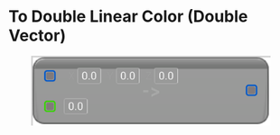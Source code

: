 # To Double Linear Color (Double Vector)

<figure><img src="To Double Linear Color (Double Vector).png"></figure>